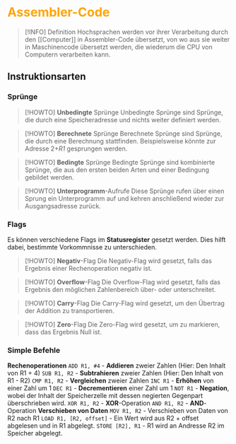# <font color = "orange">Assembler-Code</font>
>[!INFO] Definition
>Hochsprachen werden vor ihrer Verarbeitung durch den [[Computer]] in Assembler-Code übersetzt, von wo aus sie weiter in Maschinencode übersetzt werden, die wiederum die CPU von Computern verarbeiten kann.

## Instruktionsarten
### Sprünge
>[!HOWTO] **Unbedingte** Sprünge
>Unbedingte Sprünge sind Sprünge, die durch eine Speicheradresse und nichts weiter definiert werden.

>[!HOWTO] **Berechnete** Sprünge
>Berechnete Sprünge sind Sprünge, die durch eine Berechnung stattfinden. Beispielsweise könnte zur Adresse 2+*R1* gesprungen werden.

>[!HOWTO] **Bedingte** Sprünge
>Bedingte Sprünge sind kombinierte Sprünge, die aus den ersten beiden Arten und einer Bedingung gebildet werden.

>[!HOWTO] **Unterprogramm**-Aufrufe
>Diese Sprünge rufen über einen Sprung ein Unterprogramm auf und kehren anschließend wieder zur Ausgangsadresse zurück.
### Flags
Es können verschiedene Flags im **Statusregister** gesetzt werden. Dies hilft dabei, bestimmte Vorkommnisse zu unterschieden.
>[!HOWTO] **Negativ**-Flag
>Die Negativ-Flag wird gesetzt, falls das Ergebnis einer Rechenoperation negativ ist.

>[!HOWTO] **Overflow**-Flag
>Die Overflow-Flag wird gesetzt, falls das Ergebnis den möglichen Zahlenbereich über- oder unterschreitet.

>[!HOWTO] **Carry**-Flag
>Die Carry-Flag wird gesetzt, um den Übertrag der Addition zu transportieren.

>[!HOWTO] **Zero**-Flag
>Die Zero-Flag wird gesetzt, um zu markieren, dass das Ergebnis Null ist.

### Simple Befehle
**Rechenoperationen**
`ADD R1, #4` - **Addieren** zweier Zahlen (Hier: Den Inhalt von R1 + 4)
`SUB R1, R2` -  **Subtrahieren** zweier Zahlen (Hier: Den Inhalt von R1 - R2)
`CMP R1, R2` - **Vergleichen** zweier Zahlen
`INC R1` - **Erhöhen** von einer Zahl um 1
`DEC R1` - **Decrementieren** einer Zahl um 1
`NOT R1` - **Negation**, wobei der Inhalt der Speicherzelle mit dessen negierten Gegenpart überschrieben wird.
`XOR R1, R2` - **XOR**-Operation
`AND R1, R2` - **AND**-Operation
**Verschieben von Daten**
`MOV R1, R2` - Verschieben von Daten von R2 nach R1
`LOAD R1, [R2, offset]` - Ein Wert wird aus R2 + offset abgelesen und in R1 abgelegt.
`STORE [R2], R1` - R1 wird an Andresse R2 im Speicher abgelegt.